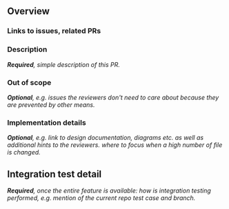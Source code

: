 <!-- markdownlint-disable MD041 -->

## Overview

<!-- markdownlint-enable MD041 -->

### Links to issues, related PRs

### Description

_**Required**, simple description of this PR._

### Out of scope

_**Optional**, e.g. issues the reviewers don't need to care about because they are prevented by other means._

### Implementation details

_**Optional**, e.g. link to design documentation, diagrams etc. as well as additional hints to the reviewers. where to focus when a high number of file is changed._

## Integration test detail

_**Required**, once the entire feature is available: how is integration testing performed, e.g. mention of the current repo test case and branch._
